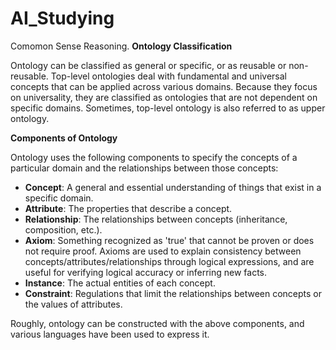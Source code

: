 # AI_Studying
Comomon Sense Reasoning.
**Ontology Classification**

Ontology can be classified as general or specific, or as reusable or non-reusable. Top-level ontologies deal with fundamental and universal concepts that can be applied across various domains. Because they focus on universality, they are classified as ontologies that are not dependent on specific domains. Sometimes, top-level ontology is also referred to as upper ontology.

**Components of Ontology**

Ontology uses the following components to specify the concepts of a particular domain and the relationships between those concepts:

- **Concept**: A general and essential understanding of things that exist in a specific domain.
- **Attribute**: The properties that describe a concept.
- **Relationship**: The relationships between concepts (inheritance, composition, etc.).
- **Axiom**: Something recognized as 'true' that cannot be proven or does not require proof. Axioms are used to explain consistency between concepts/attributes/relationships through logical expressions, and are useful for verifying logical accuracy or inferring new facts.
- **Instance**: The actual entities of each concept.
- **Constraint**: Regulations that limit the relationships between concepts or the values of attributes.

Roughly, ontology can be constructed with the above components, and various languages have been used to express it.
